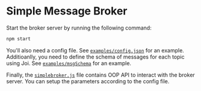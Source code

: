 # Simple Message Broker

Start the broker server by running the following command:
```bash
npm start
```

You'll also need a config file. See [`examples/config.json`](examples/config.json) for an example.
Additioanlly, you need to define the schema of messages for each topic using Joi.
See [`examples/msgSchema`](examples/msgSchema) for an example.

Finally, the [`simplebroker.js`](simplebroker.js) file contains OOP API to interact with the broker server.
You can setup the parameters according to the config file.
